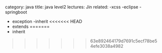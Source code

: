 category: java
title: java level2
lectures: Jin
related:
-xcss
-eclipse
-springboot
- exception
-inherit
<<<<<<< HEAD
- extends
=======
- inherit
  
>>>>>>> 63e892464179d7691c5ecf78be54efe3038a4982
